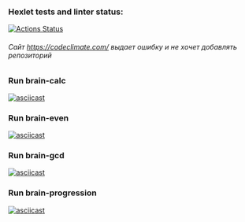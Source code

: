### Hexlet tests and linter status:
[![Actions Status](https://github.com/IvyBayer/frontend-project-44/workflows/hexlet-check/badge.svg)](https://github.com/IvyBayer/frontend-project-44/actions)

###### Сайт https://codeclimate.com/ выдает ошибку и не хочет добавлять репозиторий

### Run brain-calc
[![asciicast](https://asciinema.org/a/FrVVFTIKn6CVEqXLXmPwqQFgR.svg)](https://asciinema.org/a/FrVVFTIKn6CVEqXLXmPwqQFgR)

### Run brain-even
[![asciicast](https://asciinema.org/a/sBBxJrvCFCovB2Cb2igqF8idE.svg)](https://asciinema.org/a/sBBxJrvCFCovB2Cb2igqF8idE)

### Run brain-gcd
[![asciicast](https://asciinema.org/a/SnrlfQSVK3jiAWk1vuyVuO4ml.svg)](https://asciinema.org/a/SnrlfQSVK3jiAWk1vuyVuO4ml)

### Run brain-progression
[![asciicast](https://asciinema.org/a/amoWRSStIosgZ7hOcPuco7eOB.svg)](https://asciinema.org/a/amoWRSStIosgZ7hOcPuco7eOB)